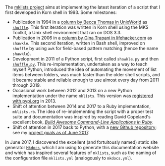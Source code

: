 The [mklists project](http://github.com/tombaker/mklists) aims at implementing the latest iteration of a script that I first developed in Korn shell in 1993. Some milestones:

* Publication in 1994 in a [column by Becca Thomas in UnixWorld](http://web.archive.org/web/20080513171823/http://web.bilkent.edu.tr/Online/uworld/archives/94/grabbag/06.txt.html) as [`shuffle`](http://web.archive.org/web/20080807155330/http://web.bilkent.edu.tr/Online/uworld/archives/94/grabbag/06.lst.html#L1A).  This first iteration was written in Korn shell using the MKS Toolkit, a Unix shell environment that ran on DOS 3.3.
* Publication in 2006 in a [column by Gina Trapani in lifehacker.com]( http://lifehacker.com/217063/getting-things-done-with-rule+based-list-processing ) as `shawkle`.  This second iteration, written in Bash shell, improved on `shuffle` by using `awk` for field-based pattern matching (hence the name `shawkle`).
* Development in 2011 of a Python script, first called `shawkle.py` and then [`shuffle.py`]( https://github.com/tombaker/shawkle/blob/master/shuffle.py ).  This re-implementation, undertaken as a way to teach myself Python, introduced the idea of automating the movement of list items between folders, was much faster than the older shell scripts, and it became stable and reliable enough to use almost every day from 2011 through 2019.
* Occasional work between 2012 and 2013 on a new Python implementation under the name `mklists`.  This version was [registered with pypi.org](https://pypi.org/project/mklists/) in 2013.
* Shift of attention between 2014 and 2017 to a Ruby implementation, `mklists.rb`. The idea of re-implementing the script with a proper test suite and documentation was inspired by reading David Copeland's excellent book, [_Build Awesome Command-Line Applications in Ruby_](https://pragprog.com/book/dccar/build-awesome-command-line-applications-in-ruby).  
* Shift of attention in 2017 back to Python, with a [new Github repository](https://github.com/tombaker/mklists); see my [project goals as of June 2017](https://github.com/tombaker/mklists/blob/a800c6b5a6e46c523c4ccaf7fb16a50b9c4115c0/docs/wishlist.md).

In June 2017, I discovered the excellent (and fortuitously named) static site generator [`Mkdocs`](https://www.mkdocs.org), which I am using to generate this documentation website and which has inspired several features of `mklists`, such as the naming of the configuration file `mklists.yml` (analogously to `mkdocs.yml`).
